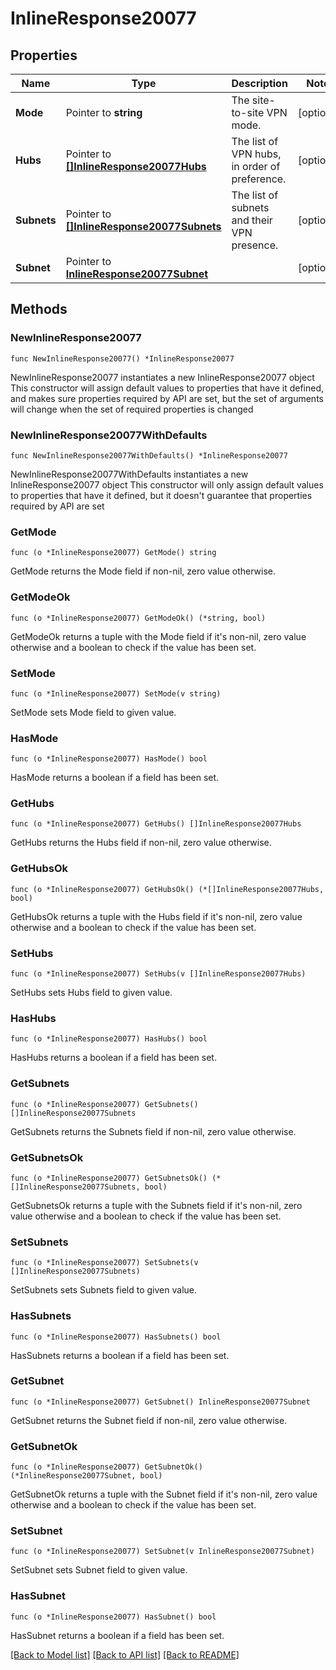 # InlineResponse20077

## Properties

Name | Type | Description | Notes
------------ | ------------- | ------------- | -------------
**Mode** | Pointer to **string** | The site-to-site VPN mode. | [optional] 
**Hubs** | Pointer to [**[]InlineResponse20077Hubs**](InlineResponse20077Hubs.md) | The list of VPN hubs, in order of preference. | [optional] 
**Subnets** | Pointer to [**[]InlineResponse20077Subnets**](InlineResponse20077Subnets.md) | The list of subnets and their VPN presence. | [optional] 
**Subnet** | Pointer to [**InlineResponse20077Subnet**](InlineResponse20077Subnet.md) |  | [optional] 

## Methods

### NewInlineResponse20077

`func NewInlineResponse20077() *InlineResponse20077`

NewInlineResponse20077 instantiates a new InlineResponse20077 object
This constructor will assign default values to properties that have it defined,
and makes sure properties required by API are set, but the set of arguments
will change when the set of required properties is changed

### NewInlineResponse20077WithDefaults

`func NewInlineResponse20077WithDefaults() *InlineResponse20077`

NewInlineResponse20077WithDefaults instantiates a new InlineResponse20077 object
This constructor will only assign default values to properties that have it defined,
but it doesn't guarantee that properties required by API are set

### GetMode

`func (o *InlineResponse20077) GetMode() string`

GetMode returns the Mode field if non-nil, zero value otherwise.

### GetModeOk

`func (o *InlineResponse20077) GetModeOk() (*string, bool)`

GetModeOk returns a tuple with the Mode field if it's non-nil, zero value otherwise
and a boolean to check if the value has been set.

### SetMode

`func (o *InlineResponse20077) SetMode(v string)`

SetMode sets Mode field to given value.

### HasMode

`func (o *InlineResponse20077) HasMode() bool`

HasMode returns a boolean if a field has been set.

### GetHubs

`func (o *InlineResponse20077) GetHubs() []InlineResponse20077Hubs`

GetHubs returns the Hubs field if non-nil, zero value otherwise.

### GetHubsOk

`func (o *InlineResponse20077) GetHubsOk() (*[]InlineResponse20077Hubs, bool)`

GetHubsOk returns a tuple with the Hubs field if it's non-nil, zero value otherwise
and a boolean to check if the value has been set.

### SetHubs

`func (o *InlineResponse20077) SetHubs(v []InlineResponse20077Hubs)`

SetHubs sets Hubs field to given value.

### HasHubs

`func (o *InlineResponse20077) HasHubs() bool`

HasHubs returns a boolean if a field has been set.

### GetSubnets

`func (o *InlineResponse20077) GetSubnets() []InlineResponse20077Subnets`

GetSubnets returns the Subnets field if non-nil, zero value otherwise.

### GetSubnetsOk

`func (o *InlineResponse20077) GetSubnetsOk() (*[]InlineResponse20077Subnets, bool)`

GetSubnetsOk returns a tuple with the Subnets field if it's non-nil, zero value otherwise
and a boolean to check if the value has been set.

### SetSubnets

`func (o *InlineResponse20077) SetSubnets(v []InlineResponse20077Subnets)`

SetSubnets sets Subnets field to given value.

### HasSubnets

`func (o *InlineResponse20077) HasSubnets() bool`

HasSubnets returns a boolean if a field has been set.

### GetSubnet

`func (o *InlineResponse20077) GetSubnet() InlineResponse20077Subnet`

GetSubnet returns the Subnet field if non-nil, zero value otherwise.

### GetSubnetOk

`func (o *InlineResponse20077) GetSubnetOk() (*InlineResponse20077Subnet, bool)`

GetSubnetOk returns a tuple with the Subnet field if it's non-nil, zero value otherwise
and a boolean to check if the value has been set.

### SetSubnet

`func (o *InlineResponse20077) SetSubnet(v InlineResponse20077Subnet)`

SetSubnet sets Subnet field to given value.

### HasSubnet

`func (o *InlineResponse20077) HasSubnet() bool`

HasSubnet returns a boolean if a field has been set.


[[Back to Model list]](../README.md#documentation-for-models) [[Back to API list]](../README.md#documentation-for-api-endpoints) [[Back to README]](../README.md)


